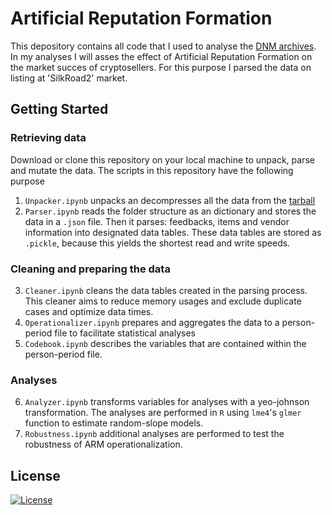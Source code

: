 # Artificial Reputation Formation

This depository contains all code that I used to analyse the [DNM archives](https://www.gwern.net/DNM-archives#download). In my analyses I will asses the effect of Artificial Reputation Formation on the market succes of cryptosellers. For this purpose I parsed the data on listing at 'SilkRoad2' market.  

## Getting Started
### Retrieving data
Download or clone this repository on your local machine to unpack, parse and mutate the data. The scripts in this repository have the following purpose
1. `Unpacker.ipynb` unpacks an decompresses all the data from the [tarball](https://archive.org/download/dnmarchives/dnmarchives_archive.torrent)
2. `Parser.ipynb` reads the folder structure as an dictionary and stores the data in a `.json` file. Then it parses: feedbacks, items and vendor information into designated data tables. These data tables are stored as `.pickle`, because this yields the shortest read and write speeds.

### Cleaning and preparing the data
3. `Cleaner.ipynb` cleans the data tables created in the parsing process. This cleaner aims to reduce memory usages and exclude duplicate cases and optimize data times.
4. `Operationalizer.ipynb` prepares and aggregates the data to a person-period file to facilitate statistical analyses
5. `Codebook.ipynb` describes the variables that are contained within the person-period file. 

### Analyses
6. `Analyzer.ipynb` transforms variables for analyses with a yeo-johnson transformation. The analyses are performed in `R` using `lme4`'s `glmer` function to estimate random-slope models. 
7. `Robustness.ipynb` additional analyses are performed to test the robustness of ARM operationalization. 

## License

[![License](https://img.shields.io/badge/License-Apache%202.0-blue.svg)](https://opensource.org/licenses/Apache-2.0)
